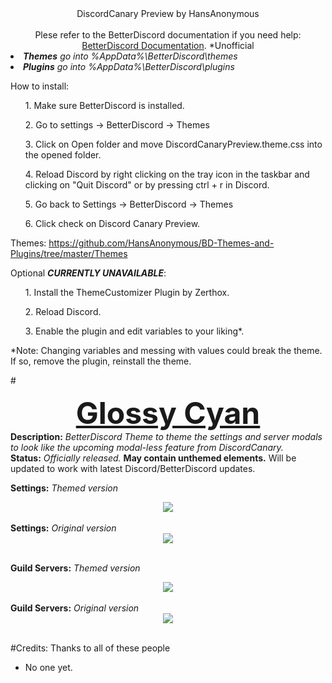 <DIV ALIGN=CENTER>DiscordCanary Preview by HansAnonymous</div><br><div align=CENTER>
Plese refer to the  BetterDiscord documentation if you need help: <a href="https://betterdocs.net/">BetterDiscord Documentation</a>. *Unofficial</div>

<li><i><b>Themes</b> go into %AppData%\BetterDiscord\themes</i>
<li><i><b>Plugins</b> go into %AppData%\BetterDiscord\plugins</i>

How to install:
<ol>1. Make sure BetterDiscord is installed.</ol>
<ol>2. Go to settings -> BetterDiscord -> Themes</ol>
<ol>3. Click on Open folder and move DiscordCanaryPreview.theme.css into the opened folder.</ol>
<ol>4. Reload Discord by right clicking on the tray icon in the taskbar and clicking on "Quit Discord" or by pressing ctrl + r in Discord.</ol>
<ol>5. Go back to Settings -> BetterDiscord -> Themes</ol>
<ol>6. Click check on Discord Canary Preview.</ol>

Themes: https://github.com/HansAnonymous/BD-Themes-and-Plugins/tree/master/Themes

Optional <b>*CURRENTLY UNAVAILABLE*</b>:
<ol>1. Install the ThemeCustomizer Plugin by Zerthox.</ol>
<ol>2. Reload Discord.</ol>
<ol>3. Enable the plugin and edit variables to your liking*.</ol>
*Note: Changing variables and messing with values could break the theme. If so, remove the plugin, reinstall the theme.

#<font size="25"><b><DIV ALIGN=CENTER><a href="https://github.com/HansAnonymous/BD-Themes-and-Plugins/blob/master/Themes/DiscordCanaryPreview/DiscordCanaryPreview.theme.css">Glossy Cyan</a></div></b></font>
<b>Description:</b><i> BetterDiscord Theme to theme the settings and server modals to look like the upcoming modal-less feature from DiscordCanary.</i><br>
<b>Status:</b> <i>Officially released.</i> <b>May contain unthemed elements.</b> Will be updated to work with latest Discord/BetterDiscord updates.<br>

<b>Settings:</b><i> Themed version</i><br>
<DIV ALIGN=CENTER><img href="https://github.com/HansAnonymous/BD-Themes-and-Plugins/blob/master/Themes/DiscordCanaryPreview/DiscordCanaryPreview.theme.css" src="https://i.imgur.com/qP61Vcz.png"></img></div><br>
<b>Settings:</b><i> Original version</i><br>
<DIV ALIGN=CENTER><img href="https://github.com/HansAnonymous/BD-Themes-and-Plugins/blob/master/Themes/DiscordCanaryPreview/DiscordCanaryPreview.theme.css" src="https://i.imgur.com/VTRIHmk.png"></img></div><br>

<b>Guild Servers:</b><i> Themed version</i><br>
<DIV ALIGN=CENTER><img href="https://github.com/HansAnonymous/BD-Themes-and-Plugins/blob/master/Themes/DiscordCanaryPreview/DiscordCanaryPreview.theme.css" src="https://i.imgur.com/gYgTDW0.png"></img></div><br>
<b>Guild Servers:</b><i> Original version</i><br>
<DIV ALIGN=CENTER><img href="https://github.com/HansAnonymous/BD-Themes-and-Plugins/blob/master/Themes/DiscordCanaryPreview/DiscordCanaryPreview.theme.css" src="https://i.imgur.com/8AaOVaB.png"></img></div><br>

#Credits:
Thanks to all of these people 
- No one yet.
